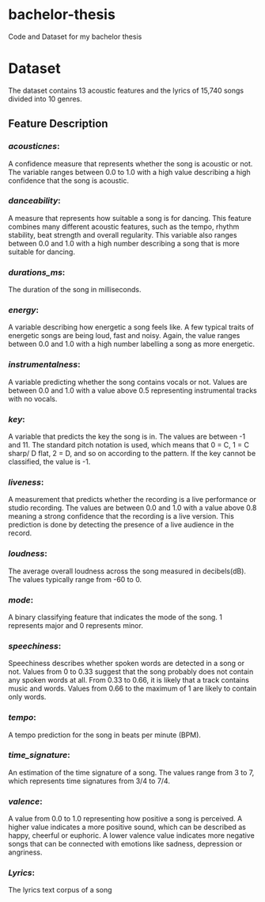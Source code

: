 # bachelor-thesis
Code and Dataset for my bachelor thesis



# Dataset

The dataset contains 13 acoustic features and the lyrics of 15,740 songs divided into 10 genres.


## Feature Description

### *acousticnes*: 
A confidence measure that represents whether the song is acoustic or not. The variable ranges between 0.0 to 1.0 with a high value describing a high confidence that the song is acoustic.

### *danceability*: 
A measure that represents how suitable a song is for dancing. This feature combines many different acoustic features, such as the tempo, rhythm stability, beat strength and overall regularity. This variable also ranges between 0.0 and 1.0 with a high number describing a song that is more suitable for dancing.

### *durations_ms*: 
The duration of the song in milliseconds.


### *energy*:
A variable describing how energetic a song feels like. A few typical traits of energetic songs are being loud, fast and noisy. Again, the value ranges between 0.0 and 1.0 with a high number labelling a song as more energetic.



### *instrumentalness*:
A variable predicting whether the song contains vocals or not. Values are between 0.0 and 1.0 with a value above 0.5 representing instrumental tracks with no vocals.

### *key*:
A variable that predicts the key the song is in. The values are between -1 and 11. The standard pitch notation is used, which means that 0 = C, 1 = C sharp/ D flat, 2 = D, and so on according to the pattern. If the key cannot be classified, the value is -1.

### *liveness*:
A measurement that predicts whether the recording is a live performance or studio recording. The values are between 0.0 and 1.0 with a value above 0.8 meaning a strong confidence that the recording is a live version. This prediction is done by detecting the presence of a live audience in the record.


### *loudness*:
The average overall loudness across the song measured in decibels(dB). The values typically range from -60 to 0.



### *mode*:
A binary classifying feature that indicates the mode of the song. 1 represents major and 0 represents minor. 


### *speechiness*:
Speechiness describes whether spoken words are detected in a song or not. Values from 0 to 0.33 suggest that the song probably does not contain any spoken words at all. From 0.33 to 0.66, it is likely that a track contains music and words. Values from 0.66 to the maximum of 1 are likely to contain only words.


### *tempo*:
A tempo prediction for the song in beats per minute (BPM).


### *time_signature*:
An estimation of the time signature of a song. The values range from 3 to 7, which represents time signatures from 3/4 to 7/4.


### *valence*:
A value from 0.0 to 1.0 representing how positive a song is perceived. A higher value indicates a more positive sound, which can be described as happy, cheerful or euphoric. A lower valence value indicates more negative songs that can be connected with emotions like sadness, depression or angriness. 

### *Lyrics*:
The lyrics text corpus of a song
